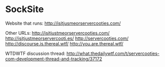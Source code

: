 # SockSite
Website that runs: http://isitjusmeorservercooties.com/

Other URLs:
http://isitjustmeorservercooties.com/
http://isitjustmeorservercooti.es/
http://servercooties.com/
http://discourse.is.thereal.wtf/
http://you.are.thereal.wtf/

WTDWTF discussion thread:
http://what.thedailywtf.com/t/servercooties-com-development-thread-and-tracking/37172

